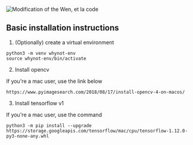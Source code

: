 ![Modification of the Wen, et la code](https://github.com/wmgithub/fairness)



## Basic installation instructions
1. (Optionally) create a virtual environment
```
python3 -m venv whynot-env
source whynot-env/bin/activate
```
2. Install opencv

If you're a mac user, use the link below
```
https://www.pyimagesearch.com/2018/08/17/install-opencv-4-on-macos/
```

3. Install tensorflow v1

If you're a mac user, use the command
```
python3 -m pip install --upgrade https://storage.googleapis.com/tensorflow/mac/cpu/tensorflow-1.12.0-py3-none-any.whl
```


